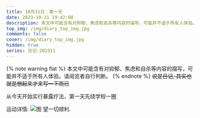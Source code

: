 ```yaml
---
title: 10月31日：第一天
date: 2023-10-31 19:42:00
description: 本文中可能含有对抑郁、焦虑和自杀等内容的描写，可能并不适于所有人体验。请阅览者自行判断。
top_img: /img/diary_top_img.jpg
comments: false
cover: /img/diary_top_img.jpg
hidden: true
series: 日记-202311
---
```

{% note warning flat %}
本文中可能含有对抑郁、焦虑和自杀等内容的描写，可能并不适于所有人体验。请阅览者自行判断。
{% endnote %}
~~说是日记, 其实也就是想起来才来写一下而已~~

从今天开始实行暴露疗法，第一天先绕学校一圈

运动详情:
![图](/img/20231031_001.jpg)
望一切顺利.
